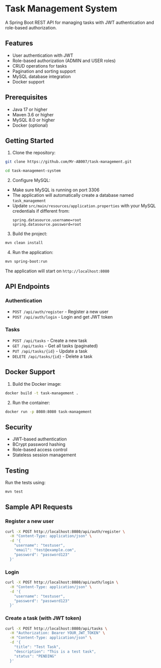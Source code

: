 # Task Management System

A Spring Boot REST API for managing tasks with JWT authentication and role-based authorization.

## Features

- User authentication with JWT
- Role-based authorization (ADMIN and USER roles)
- CRUD operations for tasks
- Pagination and sorting support
- MySQL database integration
- Docker support

## Prerequisites

- Java 17 or higher
- Maven 3.6 or higher
- MySQL 8.0 or higher
- Docker (optional)

## Getting Started

1. Clone the repository:
```bash
git clone https://github.com/Mr-AB007/task-management.git

cd task-management-system
```

2. Configure MySQL:
- Make sure MySQL is running on port 3306
- The application will automatically create a database named `task_management`
- Update `src/main/resources/application.properties` with your MySQL credentials if different from:
  ```properties
  spring.datasource.username=root
  spring.datasource.password=root
  ```

3. Build the project:
```bash
mvn clean install
```

4. Run the application:
```bash
mvn spring-boot:run
```

The application will start on `http://localhost:8080`

## API Endpoints

### Authentication

- `POST /api/auth/register` - Register a new user
- `POST /api/auth/login` - Login and get JWT token

### Tasks

- `POST /api/tasks` - Create a new task
- `GET /api/tasks` - Get all tasks (paginated)
- `PUT /api/tasks/{id}` - Update a task
- `DELETE /api/tasks/{id}` - Delete a task

## Docker Support

1. Build the Docker image:
```bash
docker build -t task-management .
```

2. Run the container:
```bash
docker run -p 8080:8080 task-management
```

## Security

- JWT-based authentication
- BCrypt password hashing
- Role-based access control
- Stateless session management

## Testing

Run the tests using:
```bash
mvn test
```

## Sample API Requests

### Register a new user
```bash
curl -X POST http://localhost:8080/api/auth/register \
  -H "Content-Type: application/json" \
  -d '{
    "username": "testuser",
    "email": "test@example.com",
    "password": "password123"
  }'
```

### Login
```bash
curl -X POST http://localhost:8080/api/auth/login \
  -H "Content-Type: application/json" \
  -d '{
    "username": "testuser",
    "password": "password123"
  }'
```

### Create a task (with JWT token)
```bash
curl -X POST http://localhost:8080/api/tasks \
  -H "Authorization: Bearer YOUR_JWT_TOKEN" \
  -H "Content-Type: application/json" \
  -d '{
    "title": "Test Task",
    "description": "This is a test task",
    "status": "PENDING"
  }'
``` 
